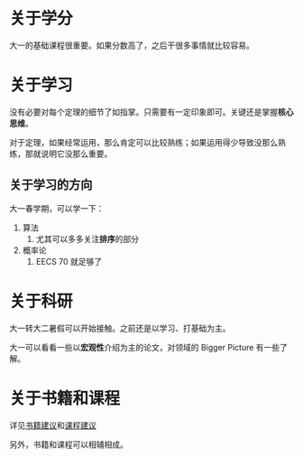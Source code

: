 # 关于学分

大一的基础课程很重要。如果分数高了，之后干很多事情就比较容易。

# 关于学习

没有必要对每个定理的细节了如指掌。只需要有一定印象即可。关键还是掌握**核心思维**。

对于定理，如果经常运用，那么肯定可以比较熟练；如果运用得少导致没那么熟练，那就说明它没那么重要。

## 关于学习的方向

大一春学期，可以学一下：

1. 算法
    1. 尤其可以多多关注**排序**的部分
2. 概率论
    1. EECS 70 就足够了

# 关于科研

大一转大二暑假可以开始接触。之前还是以学习、打基础为主。

大一可以看看一些以**宏观性**介绍为主的论文，对领域的 Bigger Picture 有一些了解。

# 关于书籍和课程

详见[书籍建议](../../advice_on_books.md)和[课程建议](../../advice_on_courses.md)

另外，书籍和课程可以相辅相成。